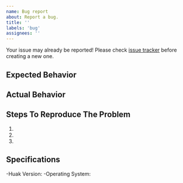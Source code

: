 ```yaml
---
name: Bug report
about: Report a bug.
title: ''
labels: 'bug'
assignees: ''
---
```


Your issue may already be reported! Please check [issue tracker](../) before creating a new one.

## Expected Behavior

## Actual Behavior

## Steps To Reproduce The Problem

  1.
  1.
  1.
  
## Specifications

 -Huak Version:
 -Operating System:
